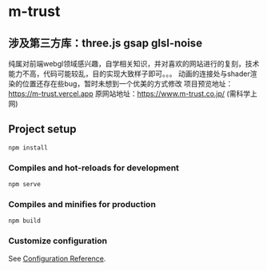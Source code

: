 # m-trust
## 涉及第三方库：three.js gsap glsl-noise
纯属对前端webgl领域感兴趣，自学相关知识，并对喜欢的网站进行的复刻，技术能力不高，代码可能较乱，目的实现大致样子即可。。。
动画的连接处与shader渲染的位置还存在些bug，暂时未想到一个优美的方式修改
项目预览地址：https://m-trust.vercel.app
原网站地址：https://www.m-trust.co.jp/ (需科学上网)


## Project setup
```
npm install
```

### Compiles and hot-reloads for development
```
npm serve
```

### Compiles and minifies for production
```
npm build
```

### Customize configuration
See [Configuration Reference](https://cli.vuejs.org/config/).

